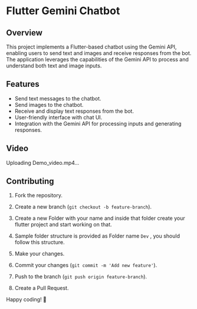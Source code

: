 # Flutter Gemini Chatbot

## Overview

This project implements a Flutter-based chatbot using the Gemini API, enabling users to send text and images and receive responses from the bot. The application leverages the capabilities of the Gemini API to process and understand both text and image inputs.

## Features

- Send text messages to the chatbot.
- Send images to the chatbot.
- Receive and display text responses from the bot.
- User-friendly interface with chat UI.
- Integration with the Gemini API for processing inputs and generating responses.

## Video






Uploading Demo_video.mp4…



## Contributing

1. Fork the repository.
2. Create a new branch (`git checkout -b feature-branch`).
3. Create a new Folder with your name and inside that folder create your flutter project and start working on that.
3. Sample folder structure is provided as Folder name `Dev` , you should follow this structure.
 
3. Make your changes.
4. Commit your changes (`git commit -m 'Add new feature'`).
5. Push to the branch (`git push origin feature-branch`).
6. Create a Pull Request.



Happy coding! 🚀










